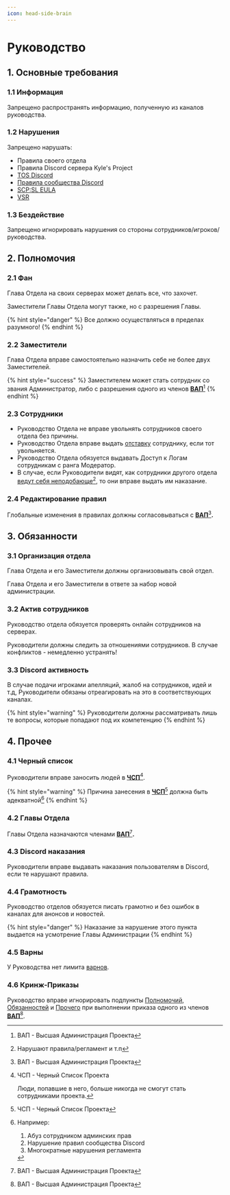 ```yaml
---
icon: head-side-brain
---
```


# Руководство

## 1. Основные требования

### 1.1 Информация

Запрещено распространять информацию, полученную из каналов руководства.&#x20;

### 1.2 Нарушения

Запрещено нарушать:

* Правила своего отдела
* Правила Discord сервера Kyle's Project
* [TOS Discord](https://discord.com/terms)
* [Правила сообщества Discord](https://discord.com/guidelines)&#x20;
* [SCP:SL EULA](https://store.steampowered.com/eula/700330_eula_0)
* [VSR](https://scpslgame.com/Verified_server_rules.pdf)

### 1.3 Бездействие&#x20;

Запрещено игнорировать нарушения со стороны сотрудников/игроков/руководства.



## 2. Полномочия

### 2.1 Фан

Глава Отдела на своих серверах может делать все, что захочет.&#x20;

Заместители Главы Отдела могут также, но с разрешения Главы.

{% hint style="danger" %}
Все должно осуществляться в пределах разумного!&#x20;
{% endhint %}

### 2.2 Заместители

Глава Отдела вправе самостоятельно назначить себе не более двух Заместителей.

{% hint style="success" %}
Заместителем может стать сотрудник со звания Администратор, либо с разрешения одного из членов [**ВАП**](#user-content-fn-1)[^1]
{% endhint %}

### 2.3 Сотрудники

* Руководство Отдела не вправе увольнять сотрудников своего отдела без причины.
* Руководство Отдела вправе выдать [отставку](general.md#otstavka) сотруднику, если тот увольняется.
* Руководство Отдела обязуется выдавать Доступ к Логам сотрудникам с ранга Модератор.
* В случае, если Руководители видят, как сотрудники другого отдела [ведут себя неподобающе](#user-content-fn-2)[^2], то они вправе выдать им наказание.

### 2.4 Редактирование правил

Глобальные изменения в правилах должны согласовываться с [**ВАП**](#user-content-fn-1)[^1]**.**



## 3. Обязанности

### 3.1 Организация отдела

Глава Отдела и его Заместители должны организовывать свой отдел.

Глава Отдела и его Заместители в ответе за набор новой администрации.

### 3.2 Актив сотрудников

Руководство отдела обязуется проверять онлайн сотрудников на серверах.

Руководители должны следить за отношениями сотрудников. В случае конфликтов - немедленно устранять!

### 3.3 Discord активность

В случае подачи игроками апелляций, жалоб на сотрудников, идей и т.д, Руководители обязаны отреагировать на это в соответствующих каналах.

{% hint style="warning" %}
Руководители должны рассматривать лишь те вопросы, которые попадают под их компетенцию
{% endhint %}



## 4. Прочее

### 4.1 Черный список&#x20;

Руководители вправе заносить людей в [**ЧСП**](#user-content-fn-3)[^3].

{% hint style="warning" %}
Причина занесения в [**ЧСП**](#user-content-fn-4)[^4] должна быть адекватной[^5]
{% endhint %}

### 4.2 Главы Отдела

Главы Отдела назначаются членами [**ВАП**](#user-content-fn-1)[^1]**.**

### 4.3 Discord наказания&#x20;

Руководители вправе выдавать наказания пользователям в Discord, если те нарушают правила.&#x20;

### 4.4 Грамотность

Руководство отделов обязуется писать грамотно и без ошибок в каналах для анонсов и новостей.

{% hint style="danger" %}
Наказание за нарушение этого пункта выдается на усмотрение Главы Администрации
{% endhint %}

### 4.5 Варны

У Руководства нет лимита [варнов](general.md#varn).

### 4.6 Кринж-Приказы

Руководство вправе игнорировать подпункты [Полномочий](leadership.md#id-2.-polnomochiya), [Обязанностей](leadership.md#id-3.-obyazannosti) и [Прочего](leadership.md#id-4.-prochee) при выполнении приказа одного из членов [**ВАП**](#user-content-fn-1)[^1].

[^1]: ВАП - Высшая Администрация Проекта

[^2]: Нарушают правила/регламент и т.п

[^3]: ЧСП - Черный Список Проекта

    Люди, попавшие в него, больше никогда не смогут стать сотрудниками проекта.

[^4]: ЧСП - Черный Список Проекта

[^5]: Например:

    1. Абуз сотрудником админских прав
    2. Нарушение правил сообщества Discord
    3. Многократные нарушения регламента
